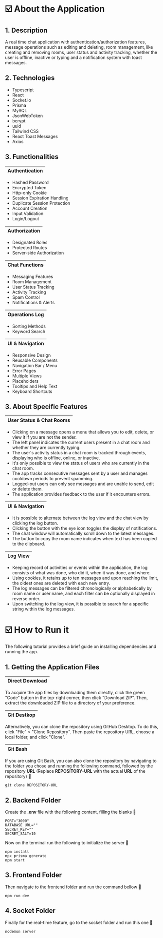 # ☑️ About the Application

## 1. Description

A real time chat application with authentication/authorization features, message operations such as editing and deleting, room management, like creating and removing rooms, user status and activity tracking, whether the user is offline, inactive or typing and a notification system with toast messages.

## 2. Technologies

- Typescript
- React
- Socket.io
- Prisma
- MySQL
- JsonWebToken
- bcrypt
- uuid
- Tailwind CSS
- React Toast Messages
- Axios

## 3. Functionalities

| Authentication |
| :---        |
- Hashed Password 
- Encrypted Token
- Http-only Cookie
- Session Expiration Handling
- Duplicate Session Protection
- Account Creation
- Input Validation
- Login/Logout

| Authorization |
| :---        |
- Designated Roles
- Protected Routes
- Server-side Authorization

| Chat Functions |
| :---        |
- Messaging Features
- Room Management
- User Status Tracking
- Activity Tracking 
- Spam Control
- Notifications & Alerts

| Operations Log |
| :---        |
- Sorting Methods
- Keyword Search

| UI & Navigation |
| :---        |
- Responsive Design
- Reusable Components
- Navigation Bar / Menu
- Error Pages
- Multiple Views
- Placeholders
- Tooltips and Help Text
- Keyboard Shortcuts

## 3. About Specific Features

| User Status & Chat Rooms |
| :---        |

- Clicking on a message opens a menu that allows you to edit, delete, or view it if you are not the sender.
- The left panel indicates the current users present in a chat room and whether they are currently typing.
- The user's activity status in a chat room is tracked through events, displaying who is offline, online, or inactive.
- It's only possible to view the status of users who are currently in the chat room.
- The app tracks consecutive messages sent by a user and manages cooldown periods to prevent spamming.
- Logged-out users can only see messages and are unable to send, edit or delete them.
- The application provides feedback to the user if it encounters errors.

| UI & Navigation |
| :---        |

- It is possible to alternate between the log view and the chat view by clicking the log button.
- Clicking the button with the eye icon toggles the display of notifications.
- The chat window will automatically scroll down to the latest messages.
- The button to copy the room name indicates when text has been copied to the clipboard.

| Log View |
| :---        |

- Keeping record of activities or events within the application, the log consists of what was done, who did it, when it was done, and where.
- Using cookies, it retains up to ten messages and upon reaching the limit, the oldest ones are deleted with each new entry.
- The log messages can be filtered chronologically or alphabetically by room name or user name, and each filter can be optionally displayed in reverse order.
- Upon switching to the log view, it is possible to search for a specific string within the log messages.

# ☑️ How to Run it

The following tutorial provides a brief guide on installing dependencies and running the app. 

## 1. Getting the Application Files

| Direct Download |
| :---        |

To acquire the app files by downloading them directly, click the green "Code" button in the top-right corner, then click "Download ZIP". Then, extract the downloaded ZIP file to a directory of your preference.
 
| Git Destkop |
| :---        |

Alternatively, you can clone the repository using GitHub Desktop. To do this, click "File" > "Clone Repository". Then paste the repository URL, choose a local folder, and click "Clone".

| Git Bash |
| :---        |

If you are using Git Bash, you can also clone the repository by navigating to the folder you chose and running the following command, followed by the repository **URL** (Replace **REPOSITORY-URL** with the actual **URL** of the repository) 🔽

~~~~
git clone REPOSITORY-URL
~~~~

## 2. Backend Folder

Create the **.env** file with the following content, filling the blanks 🔽

~~~
PORT="3000"
DATABASE_URL=""
SECRET_KEY=""
SECRET_SALT=10
~~~

Now on the terminal run the following to initialize the server 🔽

~~~
npm install
npx prisma generate
npm start
~~~

## 3. Frontend Folder

Then navigate to the frontend folder and run the command bellow 🔽

~~~
npm run dev
~~~

## 4. Socket Folder

Finally for the real-time feature, go to the socket folder and run this one 🔽

~~~
nodemon server
~~~


